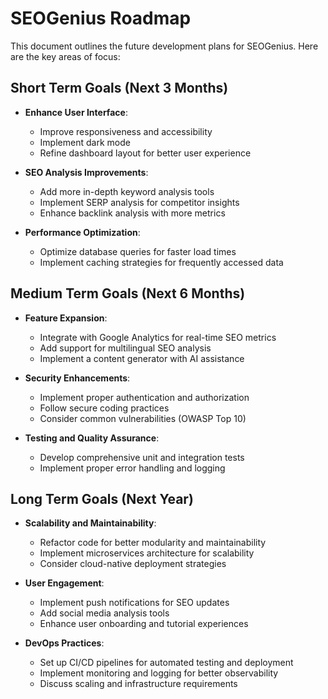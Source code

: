 # SEOGenius Roadmap

This document outlines the future development plans for SEOGenius. Here are the key areas of focus:

## Short Term Goals (Next 3 Months)

- **Enhance User Interface**:

  - Improve responsiveness and accessibility
  - Implement dark mode
  - Refine dashboard layout for better user experience

- **SEO Analysis Improvements**:

  - Add more in-depth keyword analysis tools
  - Implement SERP analysis for competitor insights
  - Enhance backlink analysis with more metrics

- **Performance Optimization**:
  - Optimize database queries for faster load times
  - Implement caching strategies for frequently accessed data

## Medium Term Goals (Next 6 Months)

- **Feature Expansion**:

  - Integrate with Google Analytics for real-time SEO metrics
  - Add support for multilingual SEO analysis
  - Implement a content generator with AI assistance

- **Security Enhancements**:

  - Implement proper authentication and authorization
  - Follow secure coding practices
  - Consider common vulnerabilities (OWASP Top 10)

- **Testing and Quality Assurance**:
  - Develop comprehensive unit and integration tests
  - Implement proper error handling and logging

## Long Term Goals (Next Year)

- **Scalability and Maintainability**:

  - Refactor code for better modularity and maintainability
  - Implement microservices architecture for scalability
  - Consider cloud-native deployment strategies

- **User Engagement**:

  - Implement push notifications for SEO updates
  - Add social media analysis tools
  - Enhance user onboarding and tutorial experiences

- **DevOps Practices**:
  - Set up CI/CD pipelines for automated testing and deployment
  - Implement monitoring and logging for better observability
  - Discuss scaling and infrastructure requirements
